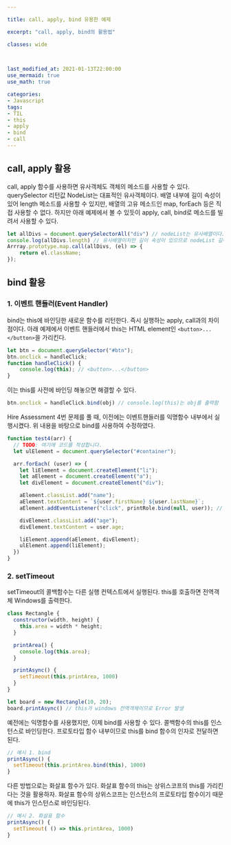 ```yaml
---

title: call, apply, bind 유용한 예제

excerpt: "call, apply, bind의 활용법"

classes: wide

  

last_modified_at: 2021-01-13T22:00:00
use_mermaid: true
use_math: true

categories:
- Javascript
tags:
- TIL
- this
- apply
- bind
- call
---
```

## call, apply 활용
call, apply 함수를 사용하면 유사객체도 객체의 메소드를 사용할 수 있다.
querySelector 리턴값 NodeList는 대표적인 유사객체이다. 배열 내부에 길이 속성이 있어 length 메소드를 사용할 수 있지만, 배열의 고유 메소드인 map, forEach 등은 직접 사용할 수 없다. 하지만 아래 예제에서 볼 수 있듯이 apply, call, bind로 메소드를 빌려서 사용할 수 있다.
```js
let allDivs = document.querySelectorAll("div") // nodeList는 유사배열이다.
console.log(allDivs.length) // 유사배열이지만 길이 속성이 있으므로 nodeList 길이를 출력한다
Arrray.prototype.map.call(allDivs, (el) => {
    return el.className;
});
````

## bind 활용
### 1. 이벤트 핸들러(Event Handler)
bind는 this에 바인딩한 새로운 함수를 리턴한다. 즉시 실행하는 apply, call과의 차이점이다.
아래 예제에서 이벤트 핸들러에서 this는 HTML element인 `<button>...</button>`을 가리킨다.
```js
let btn = document.querySelector("#btn");
btn.onclick = handleClick;
function handleClick() {
    console.log(this); // <button>...</button>
}
````
이는 this를 사전에 바인딩 해놓으면 해결할 수 있다.
```js
btn.onclick = handleClick.bind(obj) // console.log(this)는 obj를 출력함
````
Hire Assessment 4번 문제를 풀 때, 이전에는 이벤트핸들러를 익명함수 내부에서 실행시켰다. 위 내용을 바탕으로 bind를 사용하여 수정하였다.
```js
function test4(arr) {
  // TODO: 여기에 코드를 작성합니다.
  let ulElement = document.querySelector("#container");

  arr.forEach( (user) => {
    let liElement = document.createElement("li");
    let aElement = document.createElement("a");
    let divElement = document.createElement("div");

    aElement.classList.add("name");
    aElement.textContent = `${user.firstName} ${user.lastName}`;
    aElement.addEventListener("click", printRole.bind(null, user)); // 익명함수 대신 bind 함수를 사용함.

    divElement.classList.add("age");
    divElement.textContent = user.age;

    liElement.append(aElement, divElement);
    ulElement.append(liElement);
  })
}
````

### 2. setTimeout
setTimeout의 콜백함수는 다른 실행 컨텍스트에서 실행된다. this를 호출하면 전역객체 Windows를 출력한다.

```js
class Rectangle {
  constructor(width, height) {
    this.area = width * height;
  }

  printArea() {
    console.log(this.area);
  }

  printAsync() {
    setTimeout(this.printArea, 1000)
  }
}

let board = new Rectangle(10, 20);
board.printAsync() // this가 windows 전역객체이므로 Error 발생
````
예전에는 익명함수를 사용했지만, 이제 bind를 사용할 수 있다. 콜백함수의 this를 인스턴스로 바인딩한다. 프로토타입 함수 내부이므로 this를 bind 함수의 인자로 전달하면 된다.
```js
// 예시 1. bind
printAsync() {
  setTimeout(this.printArea.bind(this), 1000)
}
````
다른 방법으로는 화살표 함수가 있다. 화살표 함수의 this는 상위스코프의 this를 가리킨다는 것을 활용하자. 화살표 함수의 상위스코프는 인스턴스의 프로토타입 함수이기 때문에 this가 인스턴스로 바인딩된다.
```js
// 예시 2. 화살표 함수
printAsync() {
  setTimeout( () => this.printArea, 1000)
}
````
